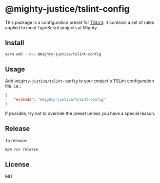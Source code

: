 # @mighty-justice/tslint-config


This package is a configuration preset for [TSLint](https://palantir.github.io/tslint). It contains a set of rules applied to most TypeScript projects at Mighty.


## Install

```sh
yarn add --dev @mighty-justice/tslint-config
```


## Usage

Add `@mighty-justice/tslint-config` to your project's TSLint configuration file. i.e.:

```json
{
    "extends": "@mighty-justice/tslint-config"
}
```

If possible, try not to override the preset unless you have a special reason.


## Release

To release:

```sh
npm run release
```

## License

MIT
